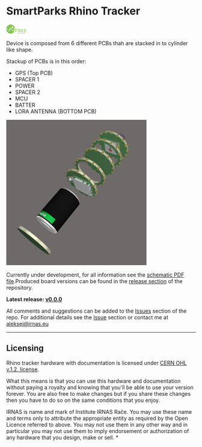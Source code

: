 # SmartParks Rhino Tracker
<img src="https://github.com/IRNAS/smartparks-rhino-tracker-hardware/blob/master/11_DOC/irnas_logo.png" height="24">

Device is composed from 6 different PCBs thah are stacked in to cylinder like shape.

Stackup of PCBs is in this order:
- GPS (Top PCB)
- SPACER 1
- POWER
- SPACER 2
- MCU
- BATTER
- LORA ANTENNA (BOTTOM PCB)

![alt tag](https://github.com/IRNAS/smartparks-rhino-tracker-hardware/blob/master/11_DOC/Rhino_2.png)



Currently under development, for all information see the [schematic PDF file](https://github.com/IRNAS/smartparks-rhino-tracker-hardware/blob/master/10_OUTPUT_FILES/Rhino_V1_SCHEMATICS/Rhino_V1_SCHEMATICS.pdf).Produced board versions can be found in the [release section](https://github.com/IRNAS/koruza-compute-module/releases) of the repository.

**Latest release: [v0.0.0]()**


All comments and suggestions can be added to the [Issues]() section of the repo. For additional details see the [Issue]() section or contact me at aleksej@irnas.eu

---

## Licensing

Rhino tracker hardware with documentation is licensed under [CERN OHL v.1.2. license](https://www.ohwr.org/licenses/cern-ohl/license_versions/v1.2).

What this means is that you can use this hardware and documentation without paying a royalty and knowing that you'll be able to use your version forever. You are also free to make changes but if you share these changes then you have to do so on the same conditions that you enjoy.

IRNAS is name and mark of Institute IRNAS Rače. You may use these name and terms only to attribute the appropriate entity as required by the Open Licence referred to above. You may not use them in any other way and in particular you may not use them to imply endorsement or authorization of any hardware that you design, make or sell.
*